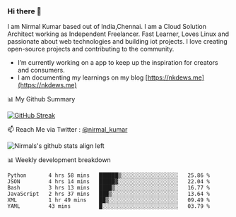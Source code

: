 ### Hi there 👋

 I am Nirmal Kumar based out of India,Chennai. I am a Cloud Solution Architect working as Independent Freelancer. Fast Learner, Loves Linux and passionate about web technologies and building iot projects. I love creating open-source projects and contributing to the community.

- I’m currently working on a app to keep up the inspiration for creators and consumers.
- I am documenting my learnings on my blog [https://nkdews.me](https://nkdews.me)


📊 My Github Summary

[![GitHub Streak](https://github-readme-streak-stats.herokuapp.com?user=nk-gears&theme=dark&hide_border=true&date_format=M%20j%5B%2C%20Y%5D)](https://git.io/streak-stats)


📫 Reach Me via  Twitter : [@nirmal_kumar](https://twitter.com/nirmal_kumar)

![Nirmals's github stats align left](https://github-readme-stats.vercel.app/api?username=nk-gears&show_icons=true)


📊 Weekly development breakdown

<!--START_SECTION:waka-->

```text
Python       4 hrs 58 mins   ██████▒░░░░░░░░░░░░░░░░░░   25.86 %
JSON         4 hrs 14 mins   █████▓░░░░░░░░░░░░░░░░░░░   22.04 %
Bash         3 hrs 13 mins   ████▒░░░░░░░░░░░░░░░░░░░░   16.77 %
JavaScript   2 hrs 37 mins   ███▒░░░░░░░░░░░░░░░░░░░░░   13.64 %
XML          1 hr 49 mins    ██▒░░░░░░░░░░░░░░░░░░░░░░   09.49 %
YAML         43 mins         █░░░░░░░░░░░░░░░░░░░░░░░░   03.79 %
```

<!--END_SECTION:waka-->


